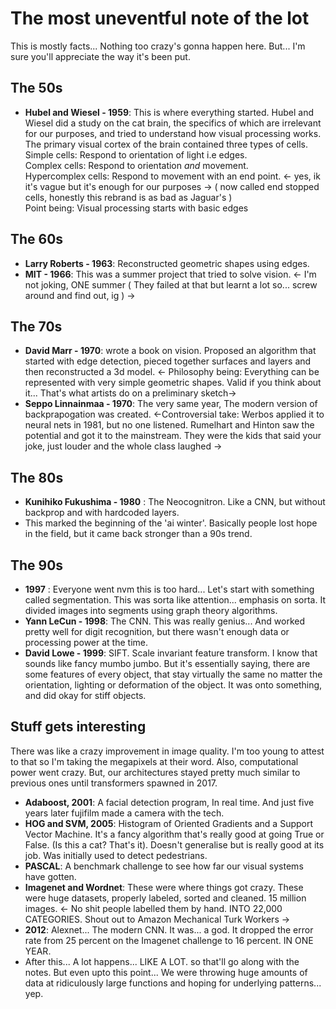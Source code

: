# The most uneventful note of the lot
This is mostly facts... Nothing too crazy's gonna happen here. But... I'm sure you'll appreciate the way it's been put.

## The 50s
- **Hubel and Wiesel - 1959**: This is where everything started. Hubel and Wiesel did a study on the cat brain, the specifics of which are irrelevant for our purposes, and tried to understand how visual processing works.  The primary visual cortex of the brain contained three types of cells.  
  Simple cells: Respond to orientation of light i.e edges.   
  Complex cells: Respond to orientation _and_ movement.  
  Hypercomplex cells: Respond to movement with an end point. <- yes, ik it's vague but it's enough for our purposes -> ( now called end stopped cells, honestly this rebrand is as bad as Jaguar's )  
  Point being: Visual processing starts with basic edges
## The 60s
- **Larry Roberts - 1963**: Reconstructed geometric shapes using edges.
- **MIT - 1966**: This was a summer project that tried to solve vision. <- I'm not joking, ONE summer ( They failed at that but learnt a lot so... screw around and find out, ig ) ->
## The 70s 
- **David Marr - 1970**: wrote a book on vision. Proposed an algorithm that started with edge detection, pieced together surfaces and layers and then reconstructed a 3d model. <- Philosophy being: Everything can be represented with very simple geometric shapes. Valid if you think about it... That's what artists do on a preliminary sketch->
- **Seppo Linnainmaa - 1970**: The very same year, The modern version of backprapogation was created. <-Controversial take: Werbos applied it to neural nets in 1981, but no one listened. Rumelhart and Hinton saw the potential and got it to the mainstream. They were the kids that said your joke, just louder and the whole class laughed ->
## The 80s
- **Kunihiko Fukushima - 1980** : The Neocognitron. Like a CNN, but without backprop and with hardcoded layers.
- This marked the beginning of the 'ai winter'. Basically people lost hope in the field, but it came back stronger than a 90s trend.
## The 90s
- **1997** : Everyone went nvm this is too hard... Let's start with something called segmentation. This was sorta like attention... emphasis on sorta. It divided images into segments using graph theory algorithms.
- **Yann LeCun - 1998**: The CNN. This was really genius... And worked pretty well for digit recognition, but there wasn't enough data or processing power at the time.
- **David Lowe - 1999**: SIFT. Scale invariant feature transform. I know that sounds like fancy mumbo jumbo. But it's essentially saying, there are some features of every object, that stay virtually the same no matter the orientation, lighting or deformation of the object. It was onto something, and did okay for stiff objects.
## Stuff gets interesting  
There was like a crazy improvement in image quality. I'm too young to attest to that so I'm taking the megapixels at their word. Also, computational power went crazy. But, our architectures stayed pretty much similar to previous ones until transformers spawned in 2017. 
- **Adaboost, 2001**: A facial detection program, In real time. And just five years later fujifilm made a camera with the tech.
- **HOG and SVM, 2005**: Histogram of Oriented Gradients and a Support Vector Machine. It's a fancy algorithm that's really good at going True or False. (Is this a cat? That's it). Doesn't generalise but is really good at its job. Was initially used to detect pedestrians.
- **PASCAL**: A benchmark challenge to see how far our visual systems have gotten.
- **Imagenet and Wordnet**: These were where things got crazy. These were huge datasets, properly labeled, sorted and cleaned. 15 million images. <- No shit people labelled them by hand. INTO 22,000 CATEGORIES. Shout out to Amazon Mechanical Turk Workers ->
- **2012**: Alexnet... The modern CNN. It was... a god. It dropped the error rate from 25 percent on the Imagenet challenge to 16 percent. IN ONE YEAR.
- After this... A lot happens... LIKE A LOT. so that'll go along with the notes. But even upto this point... We were throwing huge amounts of data at ridiculously large functions and hoping for underlying patterns... yep.

 

  
  
